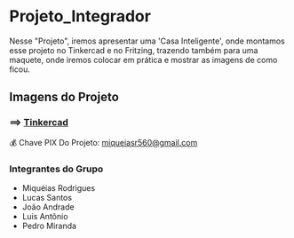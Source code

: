 # Projeto_Integrador

Nesse "Projeto", iremos apresentar uma 'Casa Inteligente', onde montamos esse projeto no Tinkercad e no Fritzing, 
trazendo também para uma maquete, onde iremos colocar em prática e mostrar as imagens de como ficou.

## Imagens do Projeto

### ==> [Tinkercad](https://www.tinkercad.com/things/de9kGsg7j2y-projeto-integrador?sharecode=6dGtR3E91rheaCK97IYJfbZySucR63njPQWuCVsoSPg)

:moneybag: Chave PIX Do Projeto: miqueiasr560@gmail.com

### Integrantes do Grupo 
* Miquéias Rodrigues
* Lucas Santos
* João Andrade
* Luis Antônio
* Pedro Miranda
